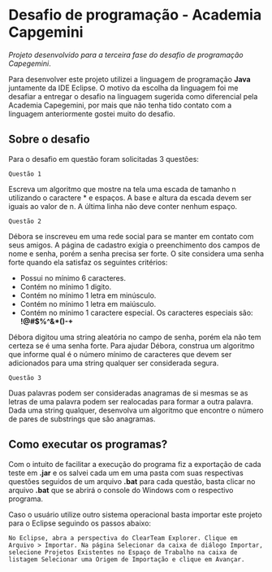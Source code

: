 # Desafio de programação - Academia Capgemini


_Projeto desenvolvido para a terceira fase do desafio de programação Capegemini_.

Para desenvolver este projeto utilizei a linguagem de programação **Java** juntamente da IDE Eclipse.
O motivo da escolha da linguagem foi me desafiar a entregar o desafio na linguagem sugerida como diferencial pela Academia Capegemini, por mais que não tenha tido contato com a linguagem anteriormente gostei muito do desafio.

## Sobre o desafio

Para o desafio em questão foram solicitadas 3 questões:

```Questão 1```

Escreva um algoritmo que mostre na tela uma escada de tamanho n utilizando o caractere * e espaços. A base e altura da escada devem ser iguais ao valor de n. A última linha não deve conter nenhum espaço.

```Questão 2```

Débora se inscreveu em uma rede social para se manter em contato com seus amigos. A página de cadastro exigia o preenchimento dos campos de nome e senha, porém a senha precisa ser forte. O site considera uma senha forte quando ela satisfaz os seguintes critérios:

- Possui no mínimo 6 caracteres.
- Contém no mínimo 1 digito.
- Contém no mínimo 1 letra em minúsculo.
- Contém no mínimo 1 letra em maiúsculo.
- Contém no mínimo 1 caractere especial. Os caracteres especiais são: **!@#$%^&*()-+**

Débora digitou uma string aleatória no campo de senha, porém ela não tem certeza se é uma senha forte. Para ajudar Débora, construa um algoritmo que informe qual é o número mínimo de caracteres que devem ser adicionados para uma string qualquer ser considerada segura.

```Questão 3```

Duas palavras podem ser consideradas anagramas de si mesmas se as letras de uma palavra podem ser realocadas para formar a outra palavra. Dada uma string qualquer, desenvolva um algoritmo que encontre o número de pares de substrings que são anagramas.

## Como executar os programas?

Com o intuito de facilitar a execução do programa fiz a exportação de cada teste em **.jar** e os salvei cada um em uma pasta com suas respectivas questões seguidos de um arquivo **.bat** para cada questão, basta clicar no arquivo **.bat** que se abrirá o console do Windows com o respectivo programa.

Caso o usuário utilize outro sistema operacional basta importar este projeto para o Eclipse seguindo os passos abaixo:

``No Eclipse, abra a perspectiva do ClearTeam Explorer. Clique em Arquivo > Importar. Na página Selecionar da caixa de diálogo Importar, selecione Projetos Existentes no Espaço de Trabalho na caixa de listagem Selecionar uma Origem de Importação e clique em Avançar.``

